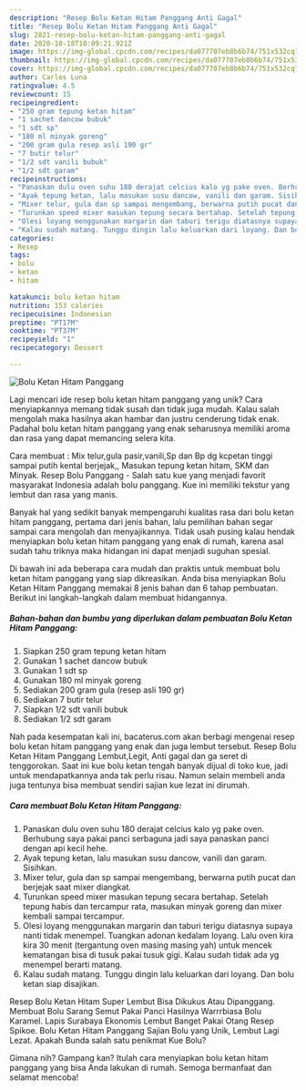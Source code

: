 ```yaml
---
description: "Resep Bolu Ketan Hitam Panggang Anti Gagal"
title: "Resep Bolu Ketan Hitam Panggang Anti Gagal"
slug: 2821-resep-bolu-ketan-hitam-panggang-anti-gagal
date: 2020-10-18T10:09:21.921Z
image: https://img-global.cpcdn.com/recipes/da077707eb8b6b74/751x532cq70/bolu-ketan-hitam-panggang-foto-resep-utama.jpg
thumbnail: https://img-global.cpcdn.com/recipes/da077707eb8b6b74/751x532cq70/bolu-ketan-hitam-panggang-foto-resep-utama.jpg
cover: https://img-global.cpcdn.com/recipes/da077707eb8b6b74/751x532cq70/bolu-ketan-hitam-panggang-foto-resep-utama.jpg
author: Carlos Luna
ratingvalue: 4.5
reviewcount: 15
recipeingredient:
- "250 gram tepung ketan hitam"
- "1 sachet dancow bubuk"
- "1 sdt sp"
- "180 ml minyak goreng"
- "200 gram gula resep asli 190 gr"
- "7 butir telur"
- "1/2 sdt vanili bubuk"
- "1/2 sdt garam"
recipeinstructions:
- "Panaskan dulu oven suhu 180 derajat celcius kalo yg pake oven. Berhubung saya pakai panci serbaguna jadi saya panaskan panci dengan api kecil hehe."
- "Ayak tepung ketan, lalu masukan susu dancow, vanili dan garam. Sisihkan."
- "Mixer telur, gula dan sp sampai mengembang, berwarna putih pucat dan berjejak saat mixer diangkat."
- "Turunkan speed mixer masukan tepung secara bertahap. Setelah tepung habis dan tercampur rata, masukan minyak goreng dan mixer kembali sampai tercampur."
- "Olesi loyang menggunakan margarin dan taburi terigu diatasnya supaya nanti tidak menempel. Tuangkan adonan kedalam loyang. Lalu oven kira kira 30 menit (tergantung oven masing masing yah) untuk mencek kematangan bisa di tusuk pakai tusuk gigi. Kalau sudah tidak ada yg menempel berarti matang."
- "Kalau sudah matang. Tunggu dingin lalu keluarkan dari loyang. Dan bolu ketan siap disajikan."
categories:
- Resep
tags:
- bolu
- ketan
- hitam

katakunci: bolu ketan hitam 
nutrition: 153 calories
recipecuisine: Indonesian
preptime: "PT17M"
cooktime: "PT37M"
recipeyield: "1"
recipecategory: Dessert

---
```



![Bolu Ketan Hitam Panggang](https://img-global.cpcdn.com/recipes/da077707eb8b6b74/751x532cq70/bolu-ketan-hitam-panggang-foto-resep-utama.jpg)

Lagi mencari ide resep bolu ketan hitam panggang yang unik? Cara menyiapkannya memang tidak susah dan tidak juga mudah. Kalau salah mengolah maka hasilnya akan hambar dan justru cenderung tidak enak. Padahal bolu ketan hitam panggang yang enak seharusnya memiliki aroma dan rasa yang dapat memancing selera kita.

Cara membuat : Mix telur,gula pasir,vanili,Sp dan Bp dg kcpetan tinggi sampai putih kental berjejak,, Masukan tepung ketan hitam, SKM dan Minyak. Resep Bolu Panggang - Salah satu kue yang menjadi favorit masyarakat Indonesia adalah bolu panggang. Kue ini memiliki tekstur yang lembut dan rasa yang manis.

Banyak hal yang sedikit banyak mempengaruhi kualitas rasa dari bolu ketan hitam panggang, pertama dari jenis bahan, lalu pemilihan bahan segar sampai cara mengolah dan menyajikannya. Tidak usah pusing kalau hendak menyiapkan bolu ketan hitam panggang yang enak di rumah, karena asal sudah tahu triknya maka hidangan ini dapat menjadi suguhan spesial.


Di bawah ini ada beberapa cara mudah dan praktis untuk membuat bolu ketan hitam panggang yang siap dikreasikan. Anda bisa menyiapkan Bolu Ketan Hitam Panggang memakai 8 jenis bahan dan 6 tahap pembuatan. Berikut ini langkah-langkah dalam membuat hidangannya.

<!--inarticleads1-->

##### Bahan-bahan dan bumbu yang diperlukan dalam pembuatan Bolu Ketan Hitam Panggang:

1. Siapkan 250 gram tepung ketan hitam
1. Gunakan 1 sachet dancow bubuk
1. Gunakan 1 sdt sp
1. Gunakan 180 ml minyak goreng
1. Sediakan 200 gram gula (resep asli 190 gr)
1. Sediakan 7 butir telur
1. Siapkan 1/2 sdt vanili bubuk
1. Sediakan 1/2 sdt garam


Nah pada kesempatan kali ini, bacaterus.com akan berbagi mengenai resep bolu ketan hitam panggang yang enak dan juga lembut tersebut. Resep Bolu Ketan Hitam Panggang Lembut,Legit, Anti gagal dan ga seret di tenggorokan. Saat ini kue bolu ketan tengah banyak dijual di toko kue, jadi untuk mendapatkannya anda tak perlu risau. Namun selain membeli anda juga tentunya bisa membuat sendiri sajian kue lezat ini dirumah. 

<!--inarticleads2-->

##### Cara membuat Bolu Ketan Hitam Panggang:

1. Panaskan dulu oven suhu 180 derajat celcius kalo yg pake oven. Berhubung saya pakai panci serbaguna jadi saya panaskan panci dengan api kecil hehe.
1. Ayak tepung ketan, lalu masukan susu dancow, vanili dan garam. Sisihkan.
1. Mixer telur, gula dan sp sampai mengembang, berwarna putih pucat dan berjejak saat mixer diangkat.
1. Turunkan speed mixer masukan tepung secara bertahap. Setelah tepung habis dan tercampur rata, masukan minyak goreng dan mixer kembali sampai tercampur.
1. Olesi loyang menggunakan margarin dan taburi terigu diatasnya supaya nanti tidak menempel. Tuangkan adonan kedalam loyang. Lalu oven kira kira 30 menit (tergantung oven masing masing yah) untuk mencek kematangan bisa di tusuk pakai tusuk gigi. Kalau sudah tidak ada yg menempel berarti matang.
1. Kalau sudah matang. Tunggu dingin lalu keluarkan dari loyang. Dan bolu ketan siap disajikan.


Resep Bolu Ketan Hitam Super Lembut Bisa Dikukus Atau Dipanggang. Membuat Bolu Sarang Semut Pakai Panci Hasilnya Warrrbiasa Bolu Karamel. Lapis Surabaya Ekonomis Lembut Banget Pakai Otang Resep Spikoe. Bolu Ketan Hitam Panggang Sajian Bolu yang Unik, Lembut Lagi Lezat. Apakah Bunda salah satu penikmat Kue Bolu? 

Gimana nih? Gampang kan? Itulah cara menyiapkan bolu ketan hitam panggang yang bisa Anda lakukan di rumah. Semoga bermanfaat dan selamat mencoba!
